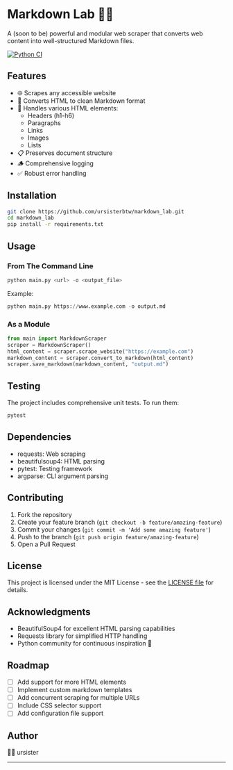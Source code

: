 # Markdown Lab 🔄📝

A (soon to be) powerful and modular web scraper that converts web content into well-structured Markdown files.

[![Python CI](https://github.com/ursisterbtw/markdown_lab/actions/workflows/CI.yml/badge.svg)](https://github.com/ursisterbtw/markdown_lab/actions/workflows/CI.yml)

## Features

- 🌐 Scrapes any accessible website
- 📝 Converts HTML to clean Markdown format
- 🔄 Handles various HTML elements:
  - Headers (h1-h6)
  - Paragraphs
  - Links
  - Images
  - Lists
- 📋 Preserves document structure
- 🪵 Comprehensive logging
- ✅ Robust error handling

## Installation

```bash
git clone https://github.com/ursisterbtw/markdown_lab.git
cd markdown_lab
pip install -r requirements.txt
```

## Usage

### From The Command Line

```python
python main.py <url> -o <output_file>
```

Example:

```python
python main.py https://www.example.com -o output.md
```

### As a Module

```python
from main import MarkdownScraper
scraper = MarkdownScraper()
html_content = scraper.scrape_website("https://example.com")
markdown_content = scraper.convert_to_markdown(html_content)
scraper.save_markdown(markdown_content, "output.md")
```

## Testing

The project includes comprehensive unit tests. To run them:

```bash
pytest
```

## Dependencies

- requests: Web scraping
- beautifulsoup4: HTML parsing
- pytest: Testing framework
- argparse: CLI argument parsing

## Contributing

1. Fork the repository
2. Create your feature branch (`git checkout -b feature/amazing-feature`)
3. Commit your changes (`git commit -m 'Add some amazing feature'`)
4. Push to the branch (`git push origin feature/amazing-feature`)
5. Open a Pull Request

## License

This project is licensed under the MIT License - see the [LICENSE file](LICENSE) for details.

## Acknowledgments

- BeautifulSoup4 for excellent HTML parsing capabilities
- Requests library for simplified HTTP handling
- Python community for continuous inspiration 🐍

## Roadmap

- [ ] Add support for more HTML elements
- [ ] Implement custom markdown templates
- [ ] Add concurrent scraping for multiple URLs
- [ ] Include CSS selector support
- [ ] Add configuration file support

## Author

🐍🦀 ursister

---
